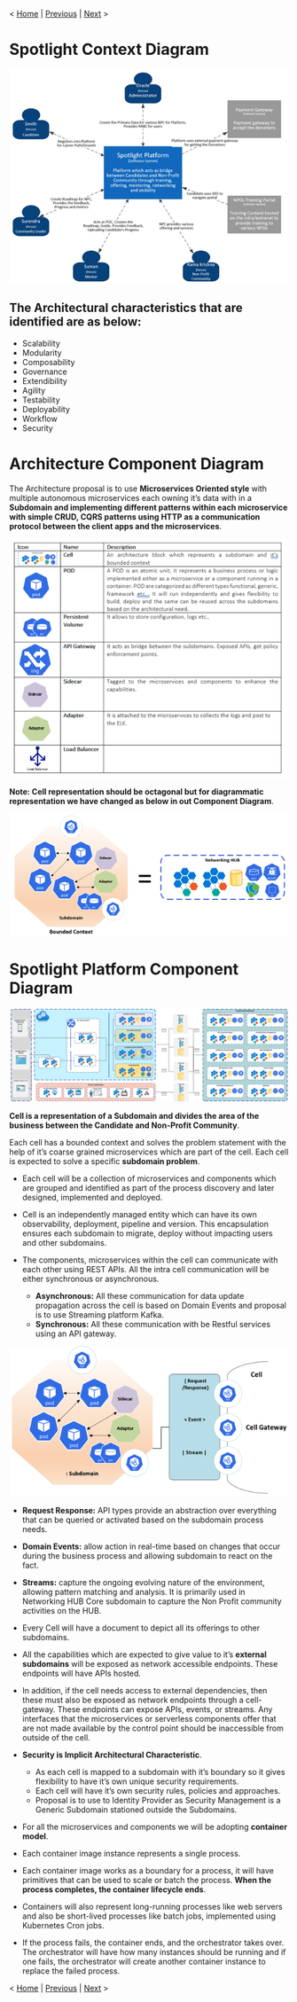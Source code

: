 < [Home](../README.md) | [Previous](./1_Arch_Overview.md) | [Next](./6_Arch_CandidateRegistration.md) >

# Spotlight Context Diagram 
  <p align="center">
    <img src="..//Images/SpotlightContextDiagram.png" />
  </p>
  
  ## The Architectural characteristics that are identified are as below:

- Scalability
- Modularity     
- Composability
- Governance 
- Extendibility 
- Agility 
- Testability  
- Deployability 
- Workflow
- Security

# Architecture Component Diagram
The Architecture proposal is to use **Microservices Oriented style** with multiple autonomous microservices each owning it’s data with in a **Subdomain and implementing different patterns within each microservice with simple CRUD, CQRS patterns using HTTP as a communication protocol between the client apps and the microservices**. 

<p align="center">
  <img src="..//Images/CellArchitectureComponents.png" />
</p>

**Note: Cell representation should be octagonal but for diagrammatic representation we have changed as below in out Component Diagram**.

<p align="center">
  <img src="..//Images/CellRepresentation.png" />
</p>

#  Spotlight Platform Component Diagram 

<p align="center">
  <img src="..//Images/6_SpotlightPlatformComponentDiagram.jpg" />
</p>


**Cell is a representation of a Subdomain and divides the area of the business between the Candidate and Non-Profit Community**. 

Each cell has a bounded context and solves the problem statement with the help of it’s coarse grained microservices which are part of the cell. Each cell is expected to solve a specific **subdomain problem**.

- Each cell will be a collection of microservices and components which are grouped and identified as part of the process discovery and later designed, implemented and deployed. 
- Cell is an independently managed entity which can have its own observability, deployment, pipeline and version. This encapsulation ensures each subdomain to migrate, deploy without impacting users and other subdomains. 
- The components, microservices within the cell can communicate with each other using REST APIs. All the intra cell communication will be either synchronous or asynchronous.

  - **Asynchronous:** All these communication for data update propagation across the cell is based on Domain Events and proposal is to use Streaming platform Kafka.
  - **Synchronous:** All these communication with be Restful services using an API gateway.

<p align="center">
  <img src="..//Images/CellAsynchronousSsynchronous.png" />
</p>


  - **Request Response:** API types provide an abstraction over everything that can be queried or activated based on the subdomain process needs.
  - **Domain Events:** allow action in real-time based on changes that occur during the business process and allowing subdomain to react on the fact.
  - **Streams:** capture the ongoing evolving nature of the environment, allowing pattern matching and analysis. It is primarily used in Networking HUB Core subdomain    to capture the Non Profit community activities on the HUB.

- Every Cell will have a document to depict all its offerings to other subdomains.
- All the capabilities which are expected to give value to it’s **external subdomains** will be exposed as network accessible endpoints. These endpoints will have APIs hosted. 
- In addition, if the cell needs access to external dependencies, then these must also be exposed as network endpoints through a cell-gateway. These endpoints can expose APIs, events, or streams. Any interfaces that the microservices or serverless components offer that are not made available by the control point should be inaccessible from outside of the cell. 

- **Security is Implicit Architectural Characteristic**. 
     - As each cell is mapped to a subdomain with it’s boundary so it gives flexibility to have it’s own unique security requirements. 
     - Each cell will have it’s own security rules, policies and approaches.
     - Proposal is to use to Identity Provider as Security Management is a Generic Subdomain stationed outside the Subdomains. 

- For all the microservices and components we will be adopting **container model**.
- Each container image instance represents a single process. 
- Each container image works as a boundary for a process, it will have primitives that can be used to scale or batch the process. **When the process completes, the container lifecycle ends**.
- Containers will also represent long-running processes like web servers and also be short-lived processes like batch jobs, implemented using Kubernetes Cron jobs. 
- If the process fails, the container ends, and the orchestrator takes over. The orchestrator will have how many instances should be running and if one fails, the orchestrator will create another container instance to replace the failed process.

< [Home](../README.md) | [Previous](./1_Arch_Overview.md) | [Next](./6_Arch_CandidateRegistration.md) >
